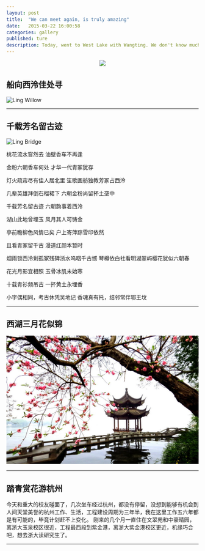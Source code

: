 ```yaml
---
layout: post
title:  "We can meet again, is truly amazing"
date:   2015-03-22 16:00:58
categories: gallery
published: ture
description: Today, went to West Lake with Wangting. We don't know much about each other, even though we are alumni of Chongqing University. We just met in mathematics modeling class, we can meet again in Hangzhou, is truly amazing.
---
```



<center>
<img src="{{site.imgurl}}/westlake/youlanlu_zpso19sqyyk.png">
</center>

## 船向西泠佳处寻


![Ling Willow]({{site.imgurl}}/westlake/P50322-154946_zpsesude06u.jpg)

-----

## 千载芳名留古迹


![Ling Bridge]({{site.imgurl}}/westlake/MuCaiting2048_1365_zps7w3mxbep.jpeg)




桃花流水窅然去	油壁香车不再逢

金粉六朝香车何处	才华一代青冢犹存

灯火疏帘尽有佳人居北里	笙歌画舫独教芳冢占西泠

几辈英雄拜倒石榴裙下	六朝金粉尚留抔土垄中

千载芳名留古迹	六朝韵事着西泠

湖山此地曾埋玉	风月其人可铸金

亭前瞻柳色风情已矣	户上寄萍踪雪印依然

且看青冢留千古	漫道红颜本暂时

烟雨锁西泠剩孤冢残碑浙水呜咽千古憾	琴樽依白社看明湖翠屿樱花犹似六朝春

花光月影宜相照	玉骨冰肌未始寒

十载青衫频吊古	一抔黄土永埋香

小字偶相同，考古休凭吴地记	香魂真有托，结邻常伴鄂王坟


-----

## 西湖三月花似锦

<img src="/images/hz-west-lake-1200px.jpg">

-----

## 踏青赏花游杭州


今天和重大的校友碰面了，几次坐车经过杭州，都没有停留，没想到能够有机会到人间天堂美誉的杭州工作、生活，工程建设周期为三年半，我在这里工作五六年都是有可能的，毕竟计划赶不上变化。
刚来的几个月一直住在文翠苑和中豪晴园，离浙大玉泉校区很近，工程最西段到紫金港，离浙大紫金港校区更近，机缘巧合吧，想去浙大读研究生了。


-----
